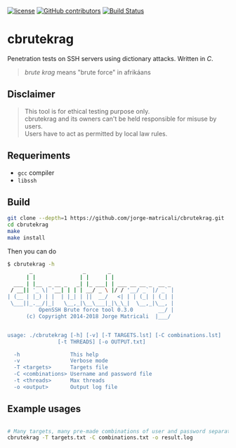 [![license](https://img.shields.io/github/license/jorge-matricali/cbrutekrag.svg)](https://jorge-matricali.mit-license.org/2014) [![GitHub contributors](https://img.shields.io/github/contributors/jorge-matricali/cbrutekrag.svg)](https://github.com/jorge-matricali/cbrutekrag/graphs/contributors) [![Build Status](https://travis-ci.org/jorge-matricali/cbrutekrag.svg?branch=master)](https://travis-ci.org/jorge-matricali/cbrutekrag)

# cbrutekrag
Penetration tests on SSH servers using dictionary attacks. Written in _C_.

> _brute krag_ means "brute force" in afrikáans

## Disclaimer
>This tool is for ethical testing purpose only.   
>cbrutekrag and its owners can't be held responsible for misuse by users.   
>Users have to act as permitted by local law rules.

## Requeriments
* `gcc` compiler
* `libssh`

## Build
```bash
git clone --depth=1 https://github.com/jorge-matricali/cbrutekrag.git
cd cbrutekrag
make
make install
```
Then you can do
```bash
$ cbrutekrag -h
       _                _       _
      | |              | |     | |
  ___ | |__  _ __ _   _| |_ ___| | ___ __ __ _  __ _
 / __|| '_ \| '__| | | | __/ _ \ |/ / '__/ _` |/ _` |
| (__ | |_) | |  | |_| | ||  __/   <| | | (_| | (_| |
 \___||_.__/|_|   \__,_|\__\___|_|\_\_|  \__,_|\__, |
          OpenSSH Brute force tool 0.3.0        __/ |
      (c) Copyright 2014-2018 Jorge Matricali  |___/


usage: ./cbrutekrag [-h] [-v] [-T TARGETS.lst] [-C combinations.lst]
                [-t THREADS] [-o OUTPUT.txt]

  -h                This help
  -v                Verbose mode
  -T <targets>      Targets file
  -C <combinations> Username and password file
  -t <threads>      Max threads
  -o <output>       Output log file
```

## Example usages
```bash

# Many targets, many pre-made combinations of user and password separated by space.
cbrutekrag -T targets.txt -C combinations.txt -o result.log
```
